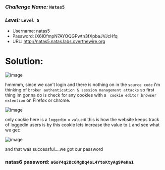 ### *Challenge Name:* **`Natas5`**
### *Level:* **`Level 5`**


- Username: natas5
- Password: iX6IOfmpN7AYOQGPwtn3fXpbaJVJcHfq
- URL: http://natas5.natas.labs.overthewire.org

# Solution:
![image](https://user-images.githubusercontent.com/33517160/115174378-d3fb4180-a0d1-11eb-84cc-49267a169598.png)

hmmmm, since we can't login and there is nothing on in the `source code`
i'm thinking of `broken authentication & session management attacks`
so first thing im gonna do is check for any cookies with a `
cookie editor browser extention` on Firefox
or chrome. 

![image](https://user-images.githubusercontent.com/33517160/115178203-7965e380-a0d9-11eb-8bbe-3c470c29465d.png)

only cookie here is a `loggedin` = `value`:`0` this is how the 
website keeps track of loggedin users is by this cookie lets increase the value to `1`
and see what we get:

![image](https://user-images.githubusercontent.com/33517160/115178560-3c4e2100-a0da-11eb-8c4a-607f97fe0c60.png)

and that was successful....we got our password



### natas6 password: **`aGoY4q2Dc6MgDq4oL4YtoKtyAg9PeHa1`**
